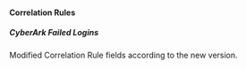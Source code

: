 #### Correlation Rules
##### CyberArk Failed Logins
Modified Correlation Rule fields according to the new version.
